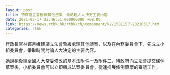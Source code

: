 ```yaml
---
layout: post
title: 特首倡立會暫緩其他法案　先處理人大決定主要內容
date: 2021-03-17 22:46:51.000000000 +08:00
link: https://news.rthk.hk/rthk/ch/component/k2/1581157-20210317.htm
categories: rthk
---
```


行政長官林鄭月娥建議立法會暫緩處理其他議案，以及在內務委員會下，先成立小組委員會，爭取時間討論人大決定的主要內容。

她說稍後經全國人大常委修改的基本法附件一及附件二，待政府向立法會提交條例草案後，小組委員會可以立即轉成法案委員會，從速推展條例草案的審議工作。
